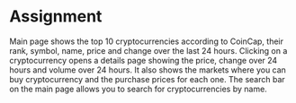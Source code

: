 # Assignment
Main page shows the top 10 cryptocurrencies according to CoinCap, their rank, symbol, name, price and change over the last 24 hours.
Clicking on a cryptocurrency opens a details page showing the price, change over 24 hours and volume over 24 hours. It also shows the markets where you can buy cryptocurrency and the purchase prices for each one.
The search bar on the main page allows you to search for cryptocurrencies by name.
